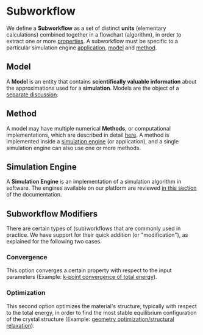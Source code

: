 # Subworkflow

We define a **Subworkflow** as a set of distinct **units** (elementary calculations) combined together in a flowchart (algorithm), in order to extract one or more [properties](../../properties/overview.md). A subworkflow must be specific to a particular simulation engine [application](../../software/applications.md), [model](../../models/overview.md) and [method](../../methods/overview.md).

## Model

A **Model** is an entity that contains **scientifically valuable information** about the approximations used for a **simulation**. Models are the object of a [separate discussion](../../models/overview.md).

## Method

A model may have multiple numerical **Methods**, or computational implementations, which are described in detail [here](../../methods/overview.md). A method is implemented inside a [simulation engine](#simulation-engine) (or application), and a single simulation engine can also use one or more methods.

## Simulation Engine

A **Simulation Engine** is an implementation of a simulation algorithm in software. The engines available on our platform are reviewed [in this section](../../software/applications.md) of the documentation.

## Subworkflow Modifiers

There are certain types of (sub)workflows that are commonly used in practice. We have support for their quick addition (or "modification"), as explained for the following two cases.

### Convergence

This option converges a certain property with respect to the input parameters (Example: [k-point convergence of total energy](../addons/convergence-algorithms.md)). 

### Optimization

This second option optimizes the material's structure, typically with respect to the total energy, in order to find the most stable equilibrium configuration of the crystal structure (Example: [geometry optimization/structural relaxation](../addons/structural-relaxation.md)).
